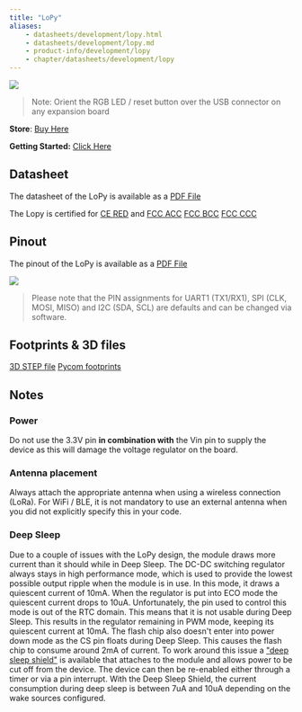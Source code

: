 ```yaml
---
title: "LoPy"
aliases:
    - datasheets/development/lopy.html
    - datasheets/development/lopy.md
    - product-info/development/lopy
    - chapter/datasheets/development/lopy
---
```


![](/gitbook/assets/lopy-1.png)


> Note: Orient the RGB LED / reset button over the USB connector on any expansion board 

**Store**: [Buy Here](https://pycom.io/product/lopy)

**Getting Started:** [Click Here](/gettingstarted/)

## Datasheet

The datasheet of the LoPy is available as a [PDF File](/gitbook/assets/specsheets/Pycom_002_Specsheets_LoPy_v2.pdf)


The Lopy is certified for [CE RED](/gitbook/assets/16-213298_expertise_pycom_lopy-1.0r.pdf) and [FCC ACC](/gitbook/assets/2090acc16_grant.pdf) [FCC BCC](/gitbook/assets/2090bcc16_grant.pdf) [FCC CCC](/gitbook/assets/2090ccc16_grant.pdf) 


## Pinout

The pinout of the LoPy is available as a [PDF File](/gitbook/assets/lopy-pinout.pdf)


![](/gitbook/assets/lopy-pinout.png)

> Please note that the PIN assignments for UART1 \(TX1/RX1\), SPI \(CLK, MOSI, MISO\) and I2C \(SDA, SCL\) are defaults and can be changed via software.

## Footprints & 3D files

[3D STEP file](/gitbook/assets/3D-files/LoPy4.step)
[Pycom footprints](https://github.com/pycom/footprints)

## Notes

### Power
Do not use the 3.3V pin **in combination with** the Vin pin to supply the device as this will damage the voltage regulator on the board.

### Antenna placement
Always attach the appropriate antenna when using a wireless connection (LoRa). For WiFi / BLE, it is not mandatory to use an external antenna when you did not explicitly specify this in your code. 

### Deep Sleep

Due to a couple of issues with the LoPy design, the module draws more current than it should while in Deep Sleep. The DC-DC switching regulator always stays in high performance mode, which is used to provide the lowest possible output ripple when the module is in use. In this mode, it draws a quiescent current of 10mA. When the regulator is put into ECO mode the quiescent current drops to 10uA. Unfortunately, the pin used to control this mode is out of the RTC domain. This means that it is not usable during Deep Sleep. This results in the regulator remaining in PWM mode, keeping its quiescent current at 10mA. The flash chip also doesn't enter into power down mode as the CS pin floats during Deep Sleep. This causes the flash chip to consume around 2mA of current. To work around this issue a ["deep sleep shield"](../../boards/deepsleep/) is available that attaches to the module and allows power to be cut off from the device. The device can then be re-enabled either through a timer or via a pin interrupt. With the Deep Sleep Shield, the current consumption during deep sleep is between 7uA and 10uA depending on the wake sources configured.